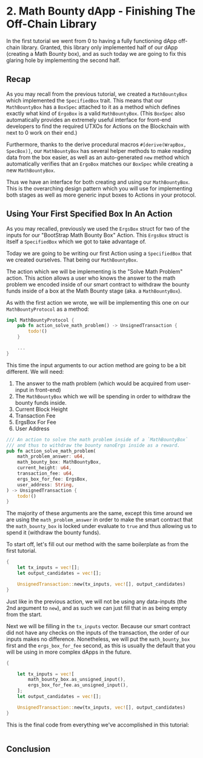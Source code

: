 # 2. Math Bounty dApp - Finishing The Off-Chain Library

In the first tutorial we went from 0 to having a fully functioning dApp off-chain library. Granted, this library only implemented half of our dApp (creating a Math Bounty box), and as such today we are going to fix this glaring hole by implementing the second half.

## Recap

As you may recall from the previous tutorial, we created a `MathBountyBox` which implemented the `SpecifiedBox` trait. This means that our `MathBountyBox` has a `BoxSpec` attached to it as a method which defines exactly what kind of `ErgoBox` is a valid `MathBountyBox`. (This `BoxSpec` also automatically provides an extremely useful interface for front-end developers to find the required UTXOs for Actions on the Blockchain with next to 0 work on their end.)

Furthermore, thanks to the derive procedural macros `#[derive(WrapBox, SpecBox)]`, our `MathBountyBox` has several helper methods to make reading data from the box easier, as well as an auto-generated `new` method which automatically verifies that an `ErgoBox` matches our `BoxSpec` while creating a new `MathBountyBox`.

Thus we have an interface for both creating and using our `MathBountyBox`. This is the overarching design pattern which you will use for implementing both stages as well as more generic input boxes to Actions in your protocol.


## Using Your First Specified Box In An Action

As you may recalled, previously we used the `ErgsBox` struct for two of the inputs for our "BootStrap Math Bounty Box" Action. This `ErgsBox` struct is itself a `SpecifiedBox` which we got to take advantage of.

Today we are going to be writing our first Action using a `SpecifiedBox` that we created ourselves. That being our `MathBountyBox`.

The action which we will be implementing is the "Solve Math Problem" action. This action allows a user who knows the answer to the math problem we encoded inside of our smart contract to withdraw the bounty funds inside of a box at the Math Bounty stage (aka. a `MathBountyBox`).

As with the first action we wrote, we will be implementing this one on our `MathBountyProtocol` as a method:

```rust
impl MathBountyProtocol {
    pub fn action_solve_math_problem() -> UnsignedTransaction {
        todo!()
    }

    ...
}
```

This time the input arguments to our action method are going to be a bit different. We will need:
1. The answer to the math problem (which would be acquired from user-input in front-end)
2. The `MathBountyBox` which we will be spending in order to withdraw the bounty funds inside.
3. Current Block Height
4. Transaction Fee
5. ErgsBox For Fee
6. User Address


```rust
/// An action to solve the math problem inside of a `MathBountyBox`
/// and thus to withdraw the bounty nanoErgs inside as a reward.
pub fn action_solve_math_problem(
    math_problem_answer: u64,
    math_bounty_box: MathBountyBox,
    current_height: u64,
    transaction_fee: u64,
    ergs_box_for_fee: ErgsBox,
    user_address: String,
) -> UnsignedTransaction {
    todo!()
}
```

The majority of these arguments are the same, except this time around we are using the `math_problem_answer` in order to make the smart contract that the `math_bounty_box` is locked under evaluate to `true` and thus allowing us to spend it (withdraw the bounty funds).

To start off, let's fill out our method with the same boilerplate as from the first tutorial.

```rust
{
    let tx_inputs = vec![];
    let output_candidates = vec![];

    UnsignedTransaction::new(tx_inputs, vec![], output_candidates)
}
```

Just like in the previous action, we will not be using any data-inputs (the 2nd argument to `new`), and as such we can just fill that in as being empty from the start.

Next we will be filling in the `tx_inputs` vector. Because our smart contract did not have any checks on the inputs of the transaction, the order of our inputs makes no difference. Nonetheless, we will put the `math_bounty_box` first and the `ergs_box_for_fee` second, as this is usually the default that you will be using in more complex dApps in the future.

```rust
{

    let tx_inputs = vec![
        math_bounty_box.as_unsigned_input(),
        ergs_box_for_fee.as_unsigned_input(),
    ];
    let output_candidates = vec![];

    UnsignedTransaction::new(tx_inputs, vec![], output_candidates)
}
```































This is the final code from everything we've accomplished in this tutorial:

```rust
```


## Conclusion
